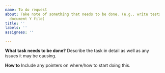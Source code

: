 ```yaml
---
name: To do request
about: Take note of something that needs to be done. (e.g., write tests for X route,
  document Y file)
title: ''
labels: ''
assignees: ''

---
```


**What task needs to be done?**
Describe the task in detail as well as any issues it may be causing.

**How to**
Include any pointers on where/how to start doing this.
